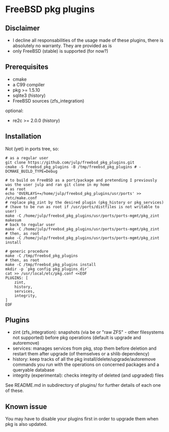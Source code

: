 # FreeBSD pkg plugins

## Disclaimer

* I decline all responsabilities of the usage made of these plugins, there is absolutely no warranty. They are provided as is
* only FreeBSD (stable) is supported (for now?)

## Prerequisites

* cmake
* a C99 compiler
* pkg >= 1.5.10
* sqlite3 (history)
* FreeBSD sources (zfs_integration)

optional:

* re2c >= 2.0.0 (history)

## Installation

Not (yet) in ports tree, so:

```
# as a regular user
git clone https://github.com/julp/freebsd_pkg_plugins.git
cmake -S freebsd_pkg_plugins -B /tmp/freebsd_pkg_plugins # -DCMAKE_BUILD_TYPE=Debug

# to build on FreeBSD as a port/package and pretending I previously was the user julp and ran git clone in my home
# as root
echo 'OVERLAYS+=/home/julp/freebsd_pkg_plugins/usr/ports' >> /etc/make.conf
# replace pkg_zint by the desired plugin (pkg_history or pkg_services)
# (have to be run as root if /usr/ports/distfiles is not writable to user)
make -C /home/julp/freebsd_pkg_plugins/usr/ports/ports-mgmt/pkg_zint makesum
# back to regular user
make -C /home/julp/freebsd_pkg_plugins/usr/ports/ports-mgmt/pkg_zint
# then, as root
make -C /home/julp/freebsd_pkg_plugins/usr/ports/ports-mgmt/pkg_zint install

# generic procedure
make -C /tmp/freebsd_pkg_plugins
# then, as root
make -C /tmp/freebsd_pkg_plugins install
mkdir -p `pkg config pkg_plugins_dir`
cat >> /usr/local/etc/pkg.conf <<EOF
PLUGINS: [
    zint,
    history,
    services,
    integrity,
]
EOF
```

## Plugins

* zint (zfs_integration): snapshots (via be or "raw ZFS" - other filesystems not supported) before pkg operations (default is upgrade and autoremove)
* services: manages services from pkg, stop them before deletion and restart them after upgrade (of themselves or a shlib dependency)
* history: keep tracks of all the pkg install/delete/upgrade/autoremove commands you run with the operations on concerned packages and a queryable database
* integrity (experimental): checks integrity of deleted (and upgraded) files

See README.md in subdirectory of plugins/ for further details of each one of these.

## Known issue

You may have to disable your plugins first in order to upgrade them when pkg is also updated.
